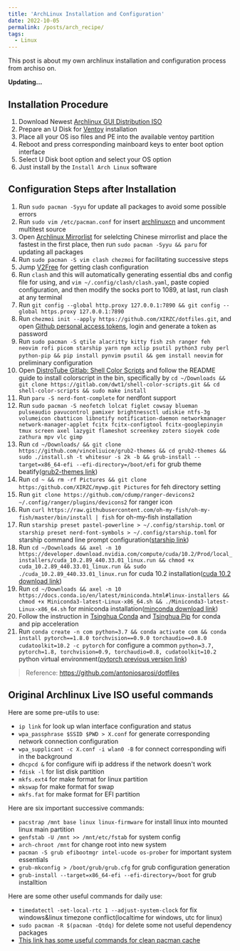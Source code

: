 ```yaml
---
title: 'ArchLinux Installation and Configuration'
date: 2022-10-05
permalink: /posts/arch_recipe/
tags:
  - Linux
---
```


This post is about my own archlinux installation and configuration process from archiso on.

**Updating...**

## Installation Procedure

1. Download Newest [Archlinux GUI Distribution ISO](https://archlinuxgui.in/)
2. Prepare an U Disk for [Ventoy](https://www.ventoy.net/cn/index.html) installation
3. Place all your OS iso files and PE into the available ventoy partition
4. Reboot and press corresponding mainboard keys to enter boot option interface
5. Select U Disk boot option and select your OS option
6. Just install by the `Install Arch Linux` software

## Configuration Steps after Installation

1. Run `sudo pacman -Syyu` for update all packages to avoid some possible errors
2. Run `sudo vim /etc/pacman.conf` for insert [archlinuxcn](https://github.com/archlinuxcn/mirrorlist-repo) and uncomment multitest source
3. Open [Archlinux Mirrorlist](https://archlinux.org/mirrorlist/) for selelcting Chinese mirrorlist and place the fastest in the first place, then run `sudo pacman -Syyu && paru` for updating all packages
4. Run `sudo pacman -S vim clash chezmoi` for facilitating successive steps
5. Jump [V2Free](https://w1.v2free.net/) for getting clash configuration
6. Run `clash` and this will automatically generating essential dbs and config file for using, and `vim ~/.config/clash/clash.yaml`, paste copied configuration, and then modify the socks port to 1089, at last, run clash at any terminal
7. Run `git config --global http.proxy 127.0.0.1:7890 && git config --global https.proxy 127.0.0.1:7890`
8. Run `chezmoi init --apply https://github.com/XIRZC/dotfiles.git`, and open [Github personal access tokens](https://github.com/settings/tokens), login and generate a token as password
9. Run `sudo pacman -S qtile alacritty kitty fish zsh ranger feh neovim rofi picom starship yarn npm xclip psutil python3 ruby perl python-pip && pip install pynvim psutil && gem install neovim` for preliminary configuration
10. Open [DistroTube Gitlab: Shell Color Scripts](https://gitlab.com/dwt1/shell-color-scripts) and follow the README guide to install colorscript in the bin, specifically by `cd ~/Downloads && git clone https://gitlab.com/dwt1/shell-color-scripts.git && cd shell-color-scripts && sudo make install`
11. Run `paru -S nerd-font-complete` for nerdfont support
12. Run `sudo pacman -S neofetch lolcat figlet cowsay blueman pulseaudio pavucontrol pamixer brightnessctl udiskie ntfs-3g volumeicon cbatticon libnotify notification-daemon networkmanager network-manager-applet fcitx fcitx-configtool fcitx-googlepinyin tmux screen axel lazygit flameshot screenkey zotero sioyek code zathura mpv vlc gimp`
13. Run `cd ~/Downloads/ && git clone https://github.com/vinceliuice/grub2-themes && cd grub2-themes && sudo ./install.sh -t whitesur -s 2k -b && grub-install --target=x86_64-efi --efi-directory=/boot/efi` for grub theme beatify([grub2-themes link](https://github.com/vinceliuice/grub2-themes))
14. Run `cd ~ && rm -rf Pictures && git clone https:/github.com/XIRZC/mywp.git Pictures` for feh directory setting
15. Run `git clone https://github.com/cdump/ranger-devicons2 ~/.config/ranger/plugins/devicons2` for ranger icon
16. Run `curl https://raw.githubusercontent.com/oh-my-fish/oh-my-fish/master/bin/install | fish` for oh-my-fish installation
17. Run `starship preset pastel-powerline > ~/.config/starship.toml` or `starship preset nerd-font-symbols > ~/.config/starship.toml` for starship command line prompt configuration([starship link](https://starship.rs/presets/))
18. Run `cd ~/Downloads && axel -n 10 https://developer.download.nvidia.com/compute/cuda/10.2/Prod/local_installers/cuda_10.2.89_440.33.01_linux.run && chmod +x cuda_10.2.89_440.33.01_linux.run && sudo ./cuda_10.2.89_440.33.01_linux.run` for cuda 10.2 installation([cuda 10.2 download link](https://developer.nvidia.com/cuda-10.2-download-archive?target_os=Linux&target_arch=x86_64&target_distro=Ubuntu&target_version=1804&target_type=runfilelocal))
19. Run `cd ~/Downloads && axel -n 10 https://docs.conda.io/en/latest/miniconda.html#linux-installers && chmod +x Miniconda3-latest-Linux-x86_64.sh && ./Miniconda3-latest-Linux-x86_64.sh` for miniconda installation([minconda download link](https://conda.io/projects/conda/en/latest/user-guide/install/linux.html))
21. Follow the instruction in [Tsinghua Conda](https://mirrors.tuna.tsinghua.edu.cn/help/anaconda/) and [Tsinghua Pip](https://mirrors.tuna.tsinghua.edu.cn/help/pypi/) for conda and pip acceleration
20. Run `conda create -n com python=3.7 && conda activate com && conda install pytorch==1.8.0 torchvision==0.9.0 torchaudio==0.8.0 cudatoolkit=10.2 -c pytorch` for configure a common `python=3.7, pytorch=1.8, torchvision=0.9, torchaudio=0.8, cudatoolkit=10.2` python virtual environment([pytorch previous version link](https://pytorch.org/get-started/previous-versions/#v180))

> Reference: https://github.com/antoniosarosi/dotfiles

## Original Archlinux Live ISO useful commands

Here are some pre-utils to use:

- `ip link` for look up wlan interface configuration and status
- `wpa_passphrase $SSID $PWD > X.conf` for generate corresponding network connection configuration
- `wpa_supplicant -c X.conf -i wlan0 -B` for connect corresponding wifi in the background
- `dhcpcd &` for configure wifi ip address if the network doesn't work
- `fdisk -l` for list disk partition
- `mkfs.ext4` for make format for linux partition
- `mkswap` for make format for swap
- `mkfs.fat` for make format for EFI partition
 
Here are six important successive commands: 
 
- `pacstrap /mnt base linux linux-firmware` for install linux into mounted linux main partition
- `genfstab -U /mnt >> /mnt/etc/fstab` for system config
- `arch-chroot /mnt` for change root into new system
- `pacman -S grub efibootmgr intel-ucode os-prober` for important system essentials
- `grub-mkconfig > /boot/grub/grub.cfg` for grub configuration generation
- `grub-install --target=x86_64-efi --efi-directory=/boot` for grub installtion
 
Here are some other useful commands for daily use:
- `timedatectl -set-local-rtc 1 --adjust-system-clock` for fix windows&linux timezone conflict(localtime for windows, utc for linux)
- `sudo pacman -R $(pacman -Qtdq)` for delete some not useful dependency packages
- [This link has some useful commands for clean pacman cache](https://zhongguo.eskere.club/%E5%A6%82%E4%BD%95%E6%B8%85%E7%90%86-arch-linux-%E4%B8%AD%E7%9A%84%E5%8C%85%E7%BC%93%E5%AD%98/2021-09-03/)
 